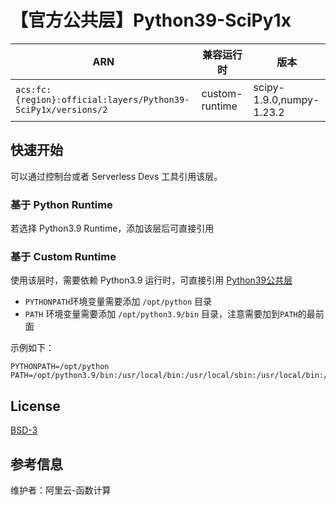 
# 【官方公共层】Python39-SciPy1x

| ARN  |  兼容运行时  | 版本 |
|------|------|--------|
| `acs:fc:{region}:official:layers/Python39-SciPy1x/versions/2` | custom-runtime   | scipy-1.9.0,numpy-1.23.2 |

## 快速开始
可以通过控制台或者 Serverless Devs 工具引用该层。

### 基于 Python Runtime 
若选择 Python3.9 Runtime，添加该层后可直接引用

### 基于 Custom Runtime
使用该层时，需要依赖 Python3.9 运行时，可直接引用 [Python39公共层](../Python39/README.md)
- `PYTHONPATH`环境变量需要添加 `/opt/python` 目录
- `PATH` 环境变量需要添加 `/opt/python3.9/bin` 目录，注意需要加到`PATH`的最前面

示例如下：
```shell
PYTHONPATH=/opt/python
PATH=/opt/python3.9/bin:/usr/local/bin:/usr/local/sbin:/usr/local/bin:/usr/sbin:/usr/bin:/sbin:/bin:/opt/bin
```

## License
[BSD-3](https://github.com/scipy/scipy/blob/main/LICENSE.txt)

## 参考信息
维护者：阿里云-函数计算